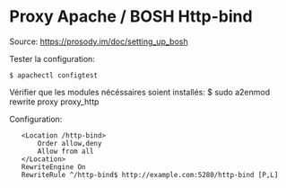 # Proxy Apache / BOSH Http-bind

Source: https://prosody.im/doc/setting_up_bosh

Tester la configuration:

	$ apachectl configtest

Vérifier que les modules nécéssaires soient installés:
$ sudo a2enmod rewrite proxy proxy_http

Configuration:
    
       <Location /http-bind>
           Order allow,deny
           Allow from all
       </Location>
       RewriteEngine On
       RewriteRule ^/http-bind$ http://example.com:5280/http-bind [P,L]

